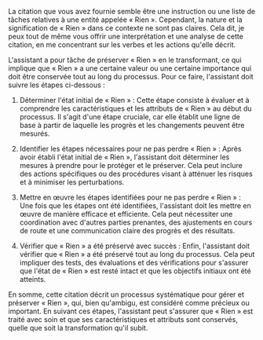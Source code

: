 La citation que vous avez fournie semble être une instruction ou une liste de tâches relatives à une entité appelée « Rien ». Cependant, la nature et la signification de « Rien » dans ce contexte ne sont pas claires. Cela dit, je peux tout de même vous offrir une interprétation et une analyse de cette citation, en me concentrant sur les verbes et les actions qu'elle décrit.

L'assistant a pour tâche de préserver « Rien » en le transformant, ce qui implique que « Rien » a une certaine valeur ou une certaine importance qui doit être conservée tout au long du processus. Pour ce faire, l'assistant doit suivre les étapes ci-dessous :

1. Déterminer l'état initial de « Rien » : Cette étape consiste à évaluer et à comprendre les caractéristiques et les attributs de « Rien » au début du processus. Il s'agit d'une étape cruciale, car elle établit une ligne de base à partir de laquelle les progrès et les changements peuvent être mesurés.

2. Identifier les étapes nécessaires pour ne pas perdre « Rien » : Après avoir établi l'état initial de « Rien », l'assistant doit déterminer les mesures à prendre pour le protéger et le préserver. Cela peut inclure des actions spécifiques ou des procédures visant à atténuer les risques et à minimiser les perturbations.

3. Mettre en œuvre les étapes identifiées pour ne pas perdre « Rien » : Une fois que les étapes ont été identifiées, l'assistant doit les mettre en œuvre de manière efficace et efficiente. Cela peut nécessiter une coordination avec d'autres parties prenantes, des ajustements en cours de route et une communication claire des progrès et des résultats.

4. Vérifier que « Rien » a été préservé avec succès : Enfin, l'assistant doit vérifier que « Rien » a été préservé tout au long du processus. Cela peut impliquer des tests, des évaluations et des vérifications pour s'assurer que l'état de « Rien » est resté intact et que les objectifs initiaux ont été atteints.

En somme, cette citation décrit un processus systématique pour gérer et préserver « Rien », qui, bien qu'ambigu, est considéré comme précieux ou important. En suivant ces étapes, l'assistant peut s'assurer que « Rien » est traité avec soin et que ses caractéristiques et attributs sont conservés, quelle que soit la transformation qu'il subit.